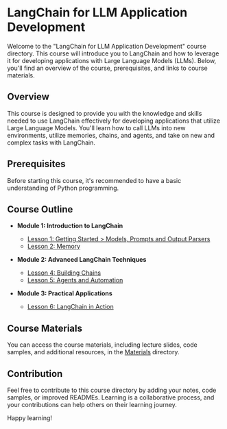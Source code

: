 # LangChain for LLM Application Development

Welcome to the "LangChain for LLM Application Development" course directory. This course will introduce you to LangChain and how to leverage it for developing applications with Large Language Models (LLMs). Below, you'll find an overview of the course, prerequisites, and links to course materials.

## Overview

This course is designed to provide you with the knowledge and skills needed to use LangChain effectively for developing applications that utilize Large Language Models. You'll learn how to call LLMs into new environments, utilize memories, chains, and agents, and take on new and complex tasks with LangChain.

## Prerequisites

Before starting this course, it's recommended to have a basic understanding of Python programming.

## Course Outline

- **Module 1: Introduction to LangChain**
  - [Lesson 1: Getting Started > Models, Prompts and Output Parsers](https://github.com/mcakyerima/DeepLearning.ai_journey/blob/main/LangChain%20for%20LLM%20Application%20Development/Notes/Lesson-1.md)
  - [Lesson 2: Memory](https://github.com/mcakyerima/DeepLearning.ai_journey/blob/main/LangChain%20for%20LLM%20Application%20Development/Notes/Lesson-2.md)
  
- **Module 2: Advanced LangChain Techniques**
  - [Lesson 4: Building Chains](Notes/Module-2/Lesson-4.md)
  - [Lesson 5: Agents and Automation](Notes/Module-2/Lesson-5.md)
  
- **Module 3: Practical Applications**
  - [Lesson 6: LangChain in Action](Notes/Module-3/Lesson-6.md)

## Course Materials

You can access the course materials, including lecture slides, code samples, and additional resources, in the [Materials](https://github.com/mcakyerima/DeepLearning.ai_journey/tree/main/LangChain%20for%20LLM%20Application%20Development/Materials) directory.

## Contribution

Feel free to contribute to this course directory by adding your notes, code samples, or improved READMEs. Learning is a collaborative process, and your contributions can help others on their learning journey.

Happy learning!
